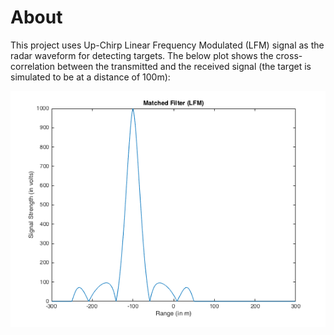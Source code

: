 # About
This project uses Up-Chirp Linear Frequency Modulated (LFM) signal as the radar waveform for detecting targets. The below plot shows the cross-correlation between the transmitted and the received signal (the target is simulated to be at a distance of 100m):

![alt text](https://github.com/adityajain07/Radar-Systems/blob/master/LFM/LFM_Range.png)

